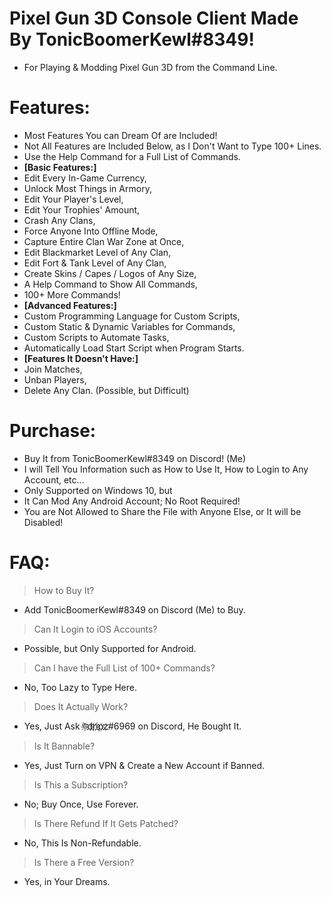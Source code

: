 # Pixel Gun 3D Console Client Made By TonicBoomerKewl#8349!
- For Playing & Modding Pixel Gun 3D from the Command Line.

# Features:
- Most Features You can Dream Of are Included!
- Not All Features are Included Below, as I Don't Want to Type 100+ Lines.
- Use the Help Command for a Full List of Commands.
- **[Basic Features:]**
- Edit Every In-Game Currency,
- Unlock Most Things in Armory,
- Edit Your Player's Level,
- Edit Your Trophies' Amount,
- Crash Any Clans,
- Force Anyone Into Offline Mode,
- Capture Entire Clan War Zone at Once,
- Edit Blackmarket Level of Any Clan,
- Edit Fort & Tank Level of Any Clan,
- Create Skins / Capes / Logos of Any Size,
- A Help Command to Show All Commands,
- 100+ More Commands!
- **[Advanced Features:]**
- Custom Programming Language for Custom Scripts,
- Custom Static & Dynamic Variables for Commands,
- Custom Scripts to Automate Tasks,
- Automatically Load Start Script when Program Starts.
- **[Features It Doesn't Have:]**
- Join Matches,
- Unban Players, 
- Delete Any Clan. (Possible, but Difficult)

# Purchase:
- Buy It from TonicBoomerKewl#8349 on Discord! (Me)
- I will Tell You Information such as How to Use It, How to Login to Any Account, etc...
- Only Supported on Windows 10, but
- It Can Mod Any Android Account; No Root Required!
- You are Not Allowed to Share the File with Anyone Else, or It will be Disabled!

# FAQ:
> How to Buy It?
- Add TonicBoomerKewl#8349 on Discord (Me) to Buy.
> Can It Login to iOS Accounts?
- Possible, but Only Supported for Android.
> Can I have the Full List of 100+ Commands?
- No, Too Lazy to Type Here.
> Does It Actually Work?
- Yes, Just Ask ঊ҉d҉r҉i҉p҉z҉#6969 on Discord, He Bought It.
> Is It Bannable?
- Yes, Just Turn on VPN & Create a New Account if Banned.
> Is This a Subscription?
- No; Buy Once, Use Forever.
> Is There Refund If It Gets Patched?
- No, This Is Non-Refundable.
> Is There a Free Version?
- Yes, in Your Dreams.

<!--gAAAAABgeB_W0nVU0gbH6sXsCmWH0GYU8xmgQwthXF0goFX18sHyaKCS5soKEOUmXj7X9rAN6P6ZbD0jqw2cim-HwSmZUkQteo2KQjsZvjeXFSUAiDYLStkas2da45_2JtghIXIQs8HtPZnMnSSjXx1ELRJhSjUt7GEROxsOOsqzmn0K6FJBo4EOdbE_vRcV2QyzbtqiBts--IHUbwm6vnrZI3j9KTRJpH4RZf0Hr5KJ3XxQohRwQKtTX0fwHaEnD6o3zHodsSrw6ApmifEcAvMBc9hGbPXu-0LPK8AeJiZMft-OwUHkL7JjNxr9fiC2o_pvsERITDbnTSUHX8RwGd5v_GEBeiw2teatYTafN8aXprbeH7X2VP8Ev0zt5s7WgtfpalTBxz8XpbsfNUsDobxH_Dz6K7f0FDLzaxEMf6ODaqzPTl2Xo-o5qUsJhp-skjKrEGdqDcjQHLhKP3GWo2_e3QXjhSQMeFnIofSJMZ9r8KMlWsJLrx4yLIp2nI-Uf1RpB1_G3TWSkCJylLAyNt27wDgEy6sJx3lLA6IQxoUjAl1grrqoe3eVDymvMjAGlDUdGFLQihNpcJWFJyAaJSv0v5--eg4-gS79gB8RmUZM3gEBby-xf66_m2gAmadPWZTVyVK14XaNgNwa9lT0sB5GTvJn-QPh1a0bQNTPIBvqW9ay5EPfY1hjEetQqR3F2a8gHU8McI8F0xJ6utoMM1dQk_z8PIuclK4fu21OZc8ktXV5LpyTQft007p5DDUZpR-mG5yVAeDMZtcDS-Y7vw5Be2yVSGObxXwiqj8aU3utRDtvGpyVbqxoJ-8alnyALgpLcCseuJ5MDQw0wqJe8VxMWejbrCocM7vpLLPThkRsJg1SNTjDV-dmh95i2dEmcxnEWZKmxnTqlS5JNbmlpZ0aM7W0JdnInt99HEq5aBnKHpaGuG78VlBpL6lKdaHKG5swhYEeFw7skJjXwSDYhXHw7J6YH0IfxokMQmfJB1fOAd_YYUAE5494nCn76WO27NRR0EQ4mFJWKYpOTDQWpn-Yc57Gps3d8PTBPJ0evL0CVe7fdrLoakDRJscwdxn-G-kKtz47DfeNMv7kT6ul87KBX5PeWHcSFozN_8nr4fTTcbNBP4jMD85xhlzcohrMIPQe1XvReSNKEroU32HlkKFBfl__t-bWHnvu_SA1NEB6_m5jf88mJWaBTSJUL_QsHNJFk-V6v2iW3sfuVqfuY02KEg7URnuQOJ6IYn1hdhBXdkFUNnq_89CyrcOEMyuN19-deSvIyb-prqahFh9t9mUIqPl9xwVJ5Ee3UinZ162BTZMg6la18pZQnGpQ9SFyEpZeXn2H1lsmQjKMALUURXEpbmzILhPzdy92x6_giBSQ5ptHZfaYd-iY33lRysP-hO6Uzs92CM5vRuCGbPNk_MQkd_UTYptBcao_OK4_NRkX2enLbqjlL4A=-->
